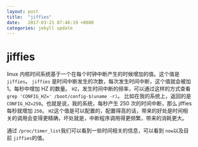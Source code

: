 ```yaml
---
layout: post
title:  "jiffies"
date:   2017-03-21 07:46:19 +0800
categories: jekyll update
---
```


# jiffies
linux 内核时间系统基于一个在每个时钟中断产生的时候增加的值。这个值是 `jiffies`。
`jiffies` 是时间中断发生的次数，每次发生时间中断，这个值就会被加 1。每秒中增加 HZ 的数量。
`HZ`，发生时间中断的频率，可以通过这样的方式查看`grep 'CONFIG_HZ=' /boot/config-$(uname -r)`。
比如在我的系统上，返回的是 `CONFIG_HZ=250`。也就是说，我的系统，每秒产生 250 次的时间中断，那么 jiffies 每秒就增加 `250`。
`HZ`这个值是可以配置的，配置得高的话，带来的好处是时间相关的调用会变得更精确，坏处就是，中断程序调用得更频繁，带来的消耗更大。

通过 `/proc/timer_list`我们可以看到一些时间相关的信息，可以看到 `now`以及目前 `jiffies`的值。
